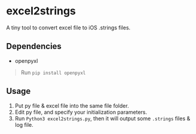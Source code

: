 # excel2strings

A tiny tool to convert excel file to iOS .strings files.


## Dependencies

- openpyxl
> Run `pip install openpyxl`

## Usage

1. Put py file & excel file into the same file folder.
2. Edit py file, and specify your initialization parameters.
3. Run `Python3 excel2strings.py`, then it will output some `.strings` files & log file.

